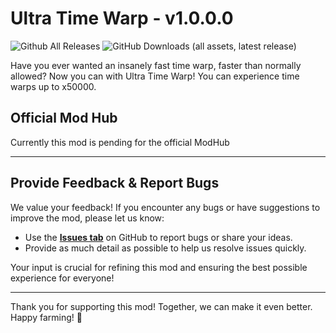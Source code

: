 # **Ultra Time Warp - v1.0.0.0**

![Github All Releases](https://img.shields.io/github/downloads/FearlessNite345/FS25_ultraTimeWarp/total.svg?style=for-the-badge)
![GitHub Downloads (all assets, latest release)](https://img.shields.io/github/downloads/fearlessnite345/FS25_ultraTimeWarp/latest/total?style=for-the-badge)

Have you ever wanted an insanely fast time warp, faster than normally allowed? Now you can with Ultra Time Warp! You can experience time warps up to x50000. 

## **Official Mod Hub**
Currently this mod is pending for the official ModHub

---

## **Provide Feedback & Report Bugs**

We value your feedback! If you encounter any bugs or have suggestions to improve the mod, please let us know:  

- Use the **[Issues tab](../../issues)** on GitHub to report bugs or share your ideas.  
- Provide as much detail as possible to help us resolve issues quickly.  

Your input is crucial for refining this mod and ensuring the best possible experience for everyone!

---

Thank you for supporting this mod! Together, we can make it even better. Happy farming! 🌾
